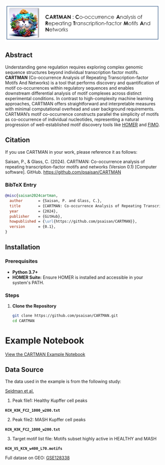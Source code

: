 
<img src="Images/CartmanLogo.PNG"  style="border: 0;"/>


## Abstract

Understanding gene regulation requires exploring complex genomic sequence structures beyond individual transcription factor motifs. **CARTMAN** (Co-occurrence Analysis of Repeating Transcription-factor Motifs And Networks) is a tool that performs discovery and quantification of motif co-occurrences within regulatory sequences and enables downstream differential analysis of motif complexes across distinct experimental conditions. In contrast to high-complexity machine learning approaches, CARTMAN offers straightforward and interpretable measures with minimal computational overhead and user background requirements. CARTMAN’s motif co-occurrence constructs parallel the simplicity of motifs as co-occurrence of individual nucleotides, representing a natural progression of well-established motif discovery tools like [HOMER](http://homer.ucsd.edu/homer/) and [FIMO](https://meme-suite.org/meme/tools/fimo).


## Citation   

If you use CARTMAN in your work, please reference it as follows:

Saisan, P., & Glass, C. (2024). CARTMAN: Co-occurrence analysis of repeating transcription-factor motifs and networks (Version 0.1) [Computer software]. GitHub. https://github.com/psaisan/CARTMAN

### BibTeX Entry

```bibtex
@misc{saisan2024cartman,
  author       = {Saisan, P. and Glass, C.},
  title        = {CARTMAN: Co-occurrence Analysis of Repeating Transcription-factor Motifs And Networks},
  year         = {2024},
  publisher    = {GitHub},
  howpublished = {\url{https://github.com/psaisan/CARTMAN}},
  version      = {0.1},
}
```

## Installation

### Prerequisites

- **Python 3.7+**
- **HOMER Suite:** Ensure HOMER is installed and accessible in your system's PATH.

### Steps

1. **Clone the Repository**

   ```bash
   git clone https://github.com/psaisan/CARTMAN.git
   cd CARTMAN
   
# Example Notebook

[View the CARTMAN Example Notebook](./Notebooks/CARTMAN_Example.ipynb)


## Data Source

The data used in the example is from the following study:

[Seidman et al.](https://pubmed.ncbi.nlm.nih.gov/32362324/)

1. Peak file1: Healthy Kupffer cell peaks 

**`KCH_H3K_FC2_1000_w200.txt`** 

2. Peak file2: MASH Kupffer cell peaks

**`KCN_H3K_FC2_1000_w200.txt`** 

3. Target motif list file: Motifs subset highly active in HEALTHY and MASH 
   
**`KCH_VS_KCN_w400_L70.motifs`**

Full datase on GEO: [GSE128338](https://www.ncbi.nlm.nih.gov/geo/query/acc.cgi?acc=GSE128338)


